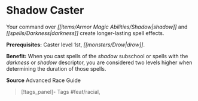 ﻿---
cssclass: [feats]

---
# Shadow Caster

Your command over _[[items/Armor Magic Abilities/Shadow|shadow]]_ and _[[spells/Darkness|darkness]]_ create longer-lasting spell effects.

**Prerequisites:** Caster level 1st, _[[monsters/Drow|drow]]_.

**Benefit:** When you cast spells of the _shadow_ subschool or spells with the _darkness_ or _shadow_ descriptor, you are considered two levels higher when determining the duration of those spells.

**Source** Advanced Race Guide
>[!tags_panel]- Tags
> #feat/racial, 